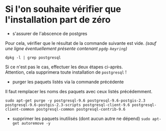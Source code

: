 # Si l'on souhaite vérifier que l'installation part de zéro

- s'assurer de l'abscence de postgres

Pour cela, vérifier que le résultat de la commande suivante est vide.
_(sauf une ligne éventuellement présente contenant `pgdg-keyring`)_  

`dpkg -l | grep postgresql`  

Si ce n'est pas le cas, effectuer les deux étapes ci-après.  
Attention, cela supprimera toute installation de `postgresql` !

- purger les paquets listés via la commande précédente

Il faut remplacer les noms des paquets avec ceux listés précédemment.  

`sudo apt-get purge -y postgresql-9.6 postgresql-9.6-postgis-2.3 postgresql-9.6-postgis-2.3-scripts postgresql-client-9.6 postgresql-client-common postgresql-common postgresql-contrib-9.6`

- supprimer les paquets inutilisés (dont aucun autre ne dépend)
`sudo apt-get autoremove -y`
